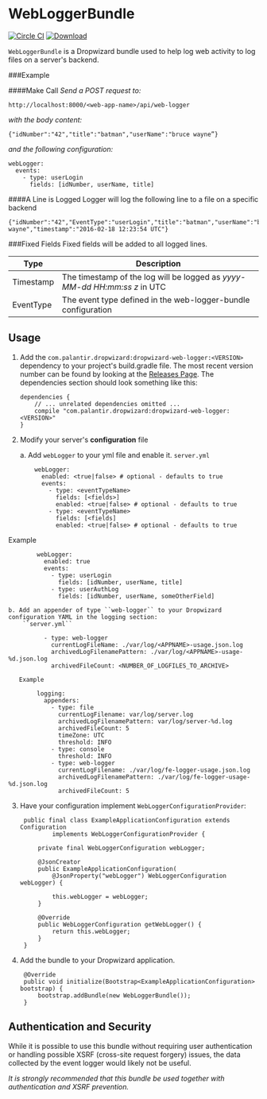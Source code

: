 WebLoggerBundle
===============
[![Circle CI](https://circleci.com/gh/palantir/dropwizard-web-logger.svg?style=svg&circle-token=ef99a2065c608bd3fd6237eff9034488275d6582)](https://circleci.com/gh/palantir/dropwizard-web-logger)
[ ![Download](https://api.bintray.com/packages/palantir/releases/dropwizard-web-logger/images/download.svg) ](https://bintray.com/palantir/releases/dropwizard-web-logger/_latestVersion)


``WebLoggerBundle`` is a Dropwizard bundle used to help log web activity to log files on a server's backend.


###Example

####Make Call
*Send a POST request to:*

	http://localhost:8000/<web-app-name>/api/web-logger

*with the body content:*

	{"idNumber":"42","title":"batman","userName":"bruce wayne”}

*and the following configuration:*

	webLogger:
	  events:
	    - type: userLogin
	      fields: [idNumber, userName, title]

####A Line is Logged
Logger will log the following line to a file on a specific backend

	{"idNumber":"42","EventType":"userLogin","title":"batman","userName":"bruce wayne","timestamp":"2016-02-18 12:23:54 UTC"}

###Fixed Fields
Fixed fields will be added to all logged lines.

| Type   | Description                                                                                                                                  |
|--------|----------------------------------------------------------------------------------------------------------------------------------------------|
| Timestamp | The timestamp of the log will be logged as *yyyy-MM-dd HH:mm:ss z* in UTC |
| EventType | The event type defined in the web-logger-bundle configuration |

Usage
-----

1.  Add the ``com.palantir.dropwizard:dropwizard-web-logger:<VERSION>`` dependency to your project's build.gradle file.
    The most recent version number can be found by looking at the [Releases Page](http://ivy.yojoe.local/artifactory/repo/com.palantir.dropwizard/dropwizard-web-logger/).
    The dependencies section should look something like this:

		dependencies {
			// ... unrelated dependencies omitted ...
			compile "com.palantir.dropwizard:dropwizard-web-logger:<VERSION>"
		}

2.  Modify your server's **configuration** file

    a. Add ``webLogger`` to your yml file and enable it.
        ``server.yml``

		    webLogger:
		      enabled: <true|false> # optional - defaults to true
		      events:
		        - type: <eventTypeName>
		          fields: [<fields>]
		          enabled: <true|false> # optional - defaults to true
		        - type: <eventTypeName>
		          fields: [<fields]
		          enabled: <true|false> # optional - defaults to true
Example
        
			webLogger:
			  enabled: true
			  events:
			    - type: userLogin
			      fields: [idNumber, userName, title]
			    - type: userAuthLog
			      fields: [idNumber, userName, someOtherField]

    b. Add an appender of type ``web-logger`` to your Dropwizard configuration YAML in the logging section:
        ``server.yml``

	          - type: web-logger
	            currentLogFileName: ./var/log/<APPNAME>-usage.json.log
	            archivedLogFilenamePattern: ./var/log/<APPNAME>-usage-%d.json.log
	            archivedFileCount: <NUMBER_OF_LOGFILES_TO_ARCHIVE>

	   Example

            logging:
              appenders:
                - type: file
                  currentLogFilename: var/log/server.log
                  archivedLogFilenamePattern: var/log/server-%d.log
                  archivedFileCount: 5
                  timeZone: UTC
                  threshold: INFO
                - type: console
                  threshold: INFO
                - type: web-logger
                  currentLogFilename: ./var/log/fe-logger-usage.json.log
                  archivedLogFilenamePattern: ./var/log/fe-logger-usage-%d.json.log
                  archivedFileCount: 5

3. Have your configuration implement ``WebLoggerConfigurationProvider``:

        public final class ExampleApplicationConfiguration extends Configuration
                implements WebLoggerConfigurationProvider {

            private final WebLoggerConfiguration webLogger;

            @JsonCreator
            public ExampleApplicationConfiguration(
                @JsonProperty("webLogger") WebLoggerConfiguration webLogger) {

                this.webLogger = webLogger;
            }

            @Override
            public WebLoggerConfiguration getWebLogger() {
                return this.webLogger;
            }
        }

4. Add the bundle to your Dropwizard application.

        @Override
        public void initialize(Bootstrap<ExampleApplicationConfiguration> bootstrap) {
            bootstrap.addBundle(new WebLoggerBundle());
        }



Authentication and Security
---------------------------

While it is possible to use this bundle without requiring user authentication
or handling possible XSRF (cross-site request forgery) issues, the data
collected by the event logger would likely not be useful.

*It is strongly recommended that this bundle be used together with authentication and XSRF prevention.*
